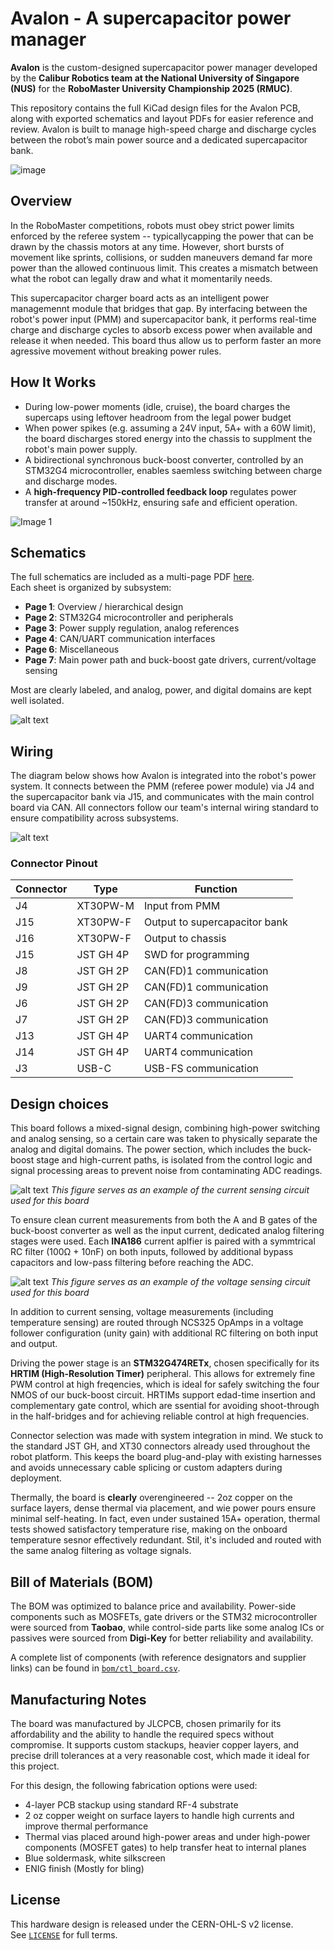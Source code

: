 # Avalon - A supercapacitor power manager 

**Avalon** is the custom-designed supercapacitor power manager developed by the **Calibur Robotics team at the National University of Singapore (NUS)** for the **RoboMaster University Championship 2025 (RMUC)**.

This repository contains the full KiCad design files for the Avalon PCB, along with exported schematics and layout PDFs for easier reference and review. Avalon is built to manage high-speed charge and discharge cycles between the robot’s main power source and a dedicated supercapacitor bank.

![image](docs/images/ctl_board-render.png)


## Overview

In the RoboMaster competitions, robots must obey strict power limits enforced by the referee system -- typicallycapping the power that can be drawn by the chassis motors at any time. However, short bursts of movement like sprints, collisions, or sudden maneuvers demand far more power than the allowed continuous limit. This creates a mismatch between what the robot can legally draw and what it momentarily needs.

This supercapacitor charger board acts as an intelligent power managemennt module that bridges that gap. By interfacing between the robot's power input (PMM) and supercapacitor bank, it performs real-time charge and discharge cycles to absorb excess power when available and release it when needed. This board thus allow us to perform faster an more agressive movement without breaking power rules.

## How It Works

- During low-power moments (idle, cruise), the board charges the supercaps using leftover headroom from the legal power budget
- When power spikes (e.g. assuming a 24V input, 5A+ with a 60W limit), the board discharges stored energy into the chassis to supplment the robot's main power supply.
- A bidirectional synchronous buck-boost converter, controlled by an STM32G4 microcontroller, enables saemless switching between charge and discharge modes.
- A **high-frequency PID-controlled feedback loop** regulates power transfer at around ~150kHz, ensuring safe and efficient operation.

![Image 1](docs/images/supercap_board.jpg)

## Schematics

The full schematics are included as a multi-page PDF [here](pdf/ctl_board.pdf).  
Each sheet is organized by subsystem:

- **Page 1**: Overview / hierarchical design
- **Page 2**: STM32G4 microcontroller and peripherals
- **Page 3**: Power supply regulation, analog references
- **Page 4**: CAN/UART communication interfaces
- **Page 6**: Miscellaneous
- **Page 7**: Main power path and buck-boost gate drivers, current/voltage sensing

Most are clearly labeled, and analog, power, and digital domains are kept well isolated.

![alt text](docs/images/main_menu.png)

## Wiring

The diagram below shows how Avalon is integrated into the robot's power system. It connects between the PMM (referee power module) via J4 and the supercapacitor bank via J15, and communicates with the main control board via CAN. All connectors follow our team's internal wiring standard to ensure compatibility across subsystems.

![alt text](docs/images/supercap_cabling.png)

### Connector Pinout

| Connector | Type       | Function                          |
|-----------|------------|-----------------------------------|
| J4        | XT30PW-M       | Input from PMM                    |
| J15       | XT30PW-F       | Output to supercapacitor bank     |
| J16       | XT30PW-F       | Output to chassis                 |
| J15       | JST GH 4P      | SWD for programming               |
| J8        | JST GH 2P      | CAN(FD)1 communication            |
| J9        | JST GH 2P      | CAN(FD)1 communication            |
| J6        | JST GH 2P      | CAN(FD)3 communication            |
| J7        | JST GH 2P      | CAN(FD)3 communication            |
| J13       | JST GH 4P      | UART4 communication               |
| J14       | JST GH 4P      | UART4 communication               |
| J3        | USB-C          | USB-FS communication              |

## Design choices

This board follows a mixed-signal design, combining high-power switching and analog sensing, so a certain care was taken to physically separate the analog and digital domains. The power section, which includes the buck-boost stage and high-current paths, is isolated from the control logic and signal processing areas to prevent noise from contaminating ADC readings.

![alt text](docs/images/current_sensing.png)
*This figure serves as an example of the current sensing circuit used for this board*

To ensure clean current measurements from both the A and B gates of the buck-boost converter as well as the input current, dedicated analog filtering stages were used. Each **INA186** current aplfier is paired with a symmtrical RC filter (100Ω + 10nF) on both inputs, followed by additional bypass capacitors and low-pass filtering before reaching the ADC.

![alt text](docs/images/voltage_sensing.png)
*This figure serves as an example of the voltage sensing circuit used for this board*

In addition to current sensing, voltage measurements (including temperature sensing) are routed through NCS325 OpAmps in a voltage follower configuration (unity gain) with additional RC filtering on both input and output. 

Driving the power stage is an **STM32G474RETx**, chosen specifically for its **HRTIM (High-Resolution Timer)** peripheral. This allows for extremely fine PWM control at high freqencies, which is ideal for safely switching the four NMOS of our buck-boost circuit.
HRTIMs support edad-time insertion and complementary gate control, which are ssential for avoiding shoot-through in the half-bridges and for achieving reliable control at high frequencies.

Connector selection was made with system integration in mind. We stuck to the standard JST GH, and XT30 connectors already used throughout the robot platform. This keeps the board plug-and-play with existing harnesses and avoids unnecessary cable splicing or custom adapters during deployment. 

Thermally, the board is **clearly** overengineered -- 2oz copper on the surface layers, dense thermal via placement, and wie power pours ensure minimal self-heating. In fact, even under sustained 15A+ operation, thermal tests showed satisfactory temperature rise, making on the onboard temperature sesnor effectively redundant. Stil, it's included and routed with the same analog filtering as voltage signals.

## Bill of Materials (BOM)

The BOM was optimized to balance price and availability. Power-side components such as MOSFETs, gate drivers or the STM32 microcontroller were sourced from **Taobao**, while control-side parts like some analog ICs or passives were sourced from **Digi-Key** for better reliability and availability.

A complete list of components (with reference designators and supplier links) can be found in [`bom/ctl_board.csv`](bom/ctl_board.csv).

## Manufacturing Notes

The board was manufactured by JLCPCB, chosen primarily for its affordability and the ability to handle the required specs without compromise. It supports custom stackups, heavier copper layers, and precise drill tolerances at a very reasonable cost, which made it ideal for this project.

For this design, the following fabrication options were used:

- 4-layer PCB stackup using standard RF-4 substrate
- 2 oz copper weight on surface layers to handle high currents and improve thermal performance
- Thermal vias placed around high-power areas and under high-power components (MOSFET gates) to help transfer heat to internal planes
- Blue soldermask, white silkscreen
- ENIG finish (Mostly for bling)

## License

This hardware design is released under the CERN-OHL-S v2 license.  
See [`LICENSE`](LICENSE) for full terms.